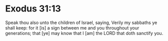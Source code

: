 # Exodus 31:13

Speak thou also unto the children of Israel, saying, Verily my sabbaths ye shall keep: for it [is] a sign between me and you throughout your generations; that [ye] may know that I [am] the LORD that doth sanctify you.